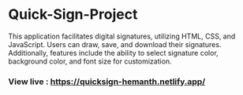 # Quick-Sign-Project
This application facilitates digital signatures, utilizing HTML, CSS, and JavaScript. Users can draw, save, and download their signatures. Additionally, features include the ability to select signature color, background color, and font size for customization.

### View live : https://quicksign-hemanth.netlify.app/